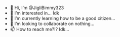 - 👋 Hi, I’m @JigliBimmy323
- 👀 I’m interested in... Idk
- 🌱 I’m currently learning how to be a good citizen...
- 💞️ I’m looking to collaborate on nothing...
- 📫 How to reach me?!? Idk...

